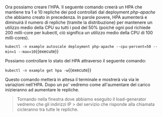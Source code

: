 
Ora possiamo creare l'HPA.
Il seguente comando creerà un HPA che mantiene tra 1 e 10 repliche dei pod controllati dal deployment *php-apache* che abbiamo creato in precedenza. In parole povere, HPA aumenterà e diminuirà il numero di repliche (tramite la distribuzione) per mantenere un utilizzo medio della CPU su tutti i pod del 50% (poiché ogni pod richiede 200 milli-core per kubectl, ciò significa un utilizzo medio della CPU di 100 milli-cores).

`kubectl -n example autoscale deployment php-apache --cpu-percent=50 --min=1 --max=10`{{execute}}

Possiamo controllare lo stato del HPA attraverso il seguente comando:

`kubectl -n example get hpa -w`{{execute}}

Questo comando metterà in attesa il terminale e mostrerà via via le variazioni nell'HPA. Dopo un po' vedremo come all'aumentare del carico inizieranno ad aumentare le repliche.

> Tornando nella finestra dove abbiamo eseguito il load-generator vedremo che gli indirizzi IP > del servizio che risponde alla chiamata cicleranno tra tutte le repliche.
